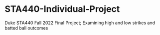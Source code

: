 # STA440-Individual-Project
Duke STA440 Fall 2022 Final Project; Examining high and low strikes and batted ball outcomes

